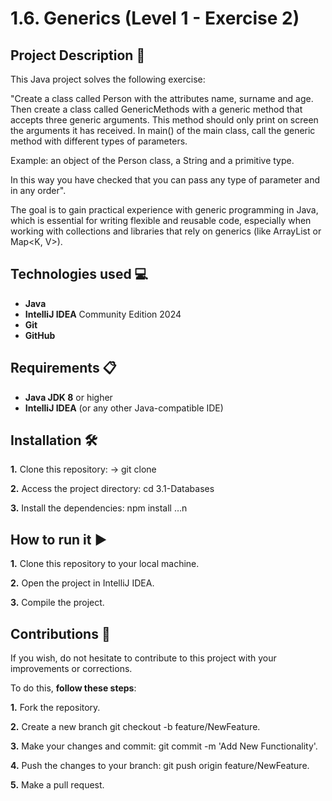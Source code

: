 
# 1.6. Generics (Level 1 - Exercise 2)

## Project Description 📄

This Java project solves the following exercise:

"Create a class called Person with the attributes name, surname and age. Then create a class called GenericMethods with a generic method that accepts three generic arguments. This method should only print on screen the arguments it has received. In main() of the main class, call the generic method with different types of parameters.

Example: an object of the Person class, a String and a primitive type.

In this way you have checked that you can pass any type of parameter and in any order".

The goal is to gain practical experience with generic programming in Java, which is essential for writing flexible and reusable code, especially when working with collections and libraries that rely on generics (like ArrayList<T> or Map<K, V>).


## Technologies used 💻

- **Java**
- **IntelliJ IDEA** Community Edition 2024
- **Git**
- **GitHub**

  
## Requirements 📋

- **Java JDK 8** or higher
- **IntelliJ IDEA** (or any other Java-compatible IDE)

  
## Installation 🛠️

**1.** Clone this repository: -> git clone

**2.** Access the project directory: cd 3.1-Databases

**3.** Install the dependencies: npm install …n 


##  How to run it ▶️

**1.** Clone this repository to your local machine.

**2.** Open the project in IntelliJ IDEA.

**3.** Compile the project.


## Contributions 🤝

If you wish, do not hesitate to contribute to this project with your improvements or corrections.

To do this, **follow these steps**:

**1.** Fork the repository.

**2.** Create a new branch git checkout -b feature/NewFeature.

**3.** Make your changes and commit: git commit -m 'Add New Functionality'.

**4.** Push the changes to your branch: git push origin feature/NewFeature.

**5.** Make a pull request.
